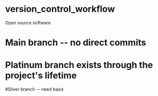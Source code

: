 # version_control_workflow
Open source software
# Main branch -- no direct commits 
# Platinum branch exists through the project's lifetime 
#Silver branch -- need basis

